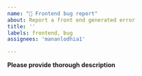 ```yaml
---
name: "🎨 Frontend bug report"
about: Report a front end generated error
title: ''
labels: frontend, bug
assignees: 'mananlodhia1'

---
```


**Please provide thorough description**
